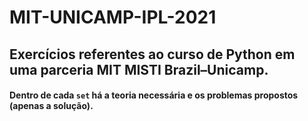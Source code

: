 # MIT-UNICAMP-IPL-2021
## Exercícios referentes ao curso de Python em uma parceria MIT MISTI Brazil–Unicamp.

#### Dentro de cada `set` há a teoria necessária e os problemas propostos (apenas a solução).
